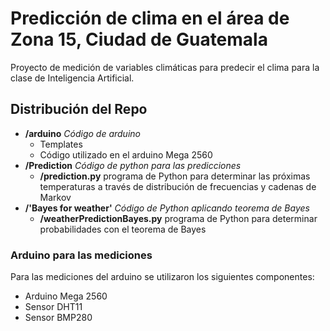 # Predicción de clima en el área de Zona 15, Ciudad de Guatemala
Proyecto de medición de variables climáticas para predecir el clima para la clase de Inteligencia Artificial.


## Distribución del Repo
* **/arduino** _Código de arduino_
  * Templates
  * Código utilizado en el arduino Mega 2560
* **/Prediction** _Código de python para las predicciones_
  * **/prediction.py** programa de Python para determinar las próximas temperaturas a través de distribución de frecuencias y cadenas de Markov
* **/'Bayes for weather'** _Código de Python aplicando teorema de Bayes_ 
  * **/weatherPredictionBayes.py** programa de Python para determinar probabilidades con el teorema de Bayes
  

### Arduino para las mediciones
 
 Para las mediciones del arduino se utilizaron los siguientes componentes:
 * Arduino Mega 2560
 * Sensor DHT11
 * Sensor BMP280
 


